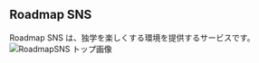 ## Roadmap SNS

Roadmap SNS は、独学を楽しくする環境を提供するサービスです。
![RoadmapSNS トップ画像](https://user-images.githubusercontent.com/62815672/114507786-941a0180-9c6e-11eb-88d1-abb4c9573ede.png)
